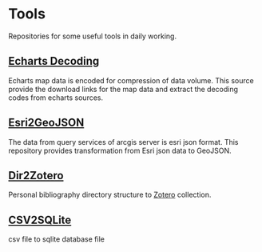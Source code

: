# Tools
Repositories for some useful tools in daily working.

## [Echarts Decoding](https://github.com/luwei14/Tools/tree/master/EchartsDecoding)
Echarts map data is encoded for compression of data volume. This source provide the download links for the map data and extract the decoding codes from echarts sources.

## [Esri2GeoJSON](https://github.com/luwei14/Tools/tree/master/Esri2GeoJSON)
The data from query services of arcgis server is esri json format. This repository provides transformation from Esri json data to GeoJSON.

## [Dir2Zotero](https://github.com/luwei14/Tools/tree/master/Dir2Zotero)
Personal bibliography directory structure to [Zotero](http://zotero.org) collection.

## [CSV2SQLite](https://github.com/luwei14/Tools/tree/master/CSV2SQLite)
csv file to sqlite database file

